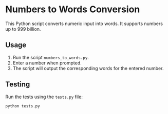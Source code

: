 # Numbers to Words Conversion

This Python script converts numeric input into words. It supports numbers up to 999 billion.

## Usage

1. Run the script `numbers_to_words.py`.
2. Enter a number when prompted.
3. The script will output the corresponding words for the entered number.

## Testing

Run the tests using the `tests.py` file:

```bash
python tests.py
